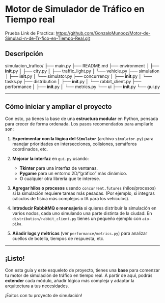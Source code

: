 # Motor de Simulador de Tráfico en Tiempo real
Prueba
Link de Practica: https://github.com/GonzaloMunooz/Motor-de-Simulaci-n-de-Tr-fico-en-Tiempo-Real.git

## Descripción

simulacion_trafico/
├── main.py
├── README.md
├── environment
│   ├── __init__.py
│   ├── city.py
│   ├── traffic_light.py
│   └── vehicle.py
├── simulation
│   ├── __init__.py
│   └── simulator.py
├── concurrency
│   ├── __init__.py
│   └── tasks.py
├── distribution
│   ├── __init__.py
│   └── rabbit_client.py
├── performance
│   ├── __init__.py
│   └── metrics.py
└── ui
    ├── __init__.py
    └── gui.py




---

## Cómo iniciar y ampliar el proyecto

Con esto, ya tienes la base de una **estructura modular** en Python, pensada para crecer de forma ordenada. Los pasos recomendados para ampliarlo son:

1. **Experimentar con la lógica del `Simulator`** (archivo `simulator.py`) para manejar prioridades en intersecciones, colisiones, semáforos coordinados, etc.

2. **Mejorar la interfaz** en `gui.py` usando:
   - **Tkinter** para una interfaz de ventanas.
   - **Pygame** para un entorno 2D/“gráfico” más dinámico.
   - O cualquier otra librería que te interese.

3. **Agregar hilos o procesos** usando `concurrent.futures` (hilos/procesos) si la simulación requiere tareas más pesadas. (Por ejemplo, si integras cálculos de física más complejos o IA para los vehículos).

4. **Introducir RabbitMQ o mensajería** si quieres distribuir la simulación en varios nodos, cada uno simulando una parte distinta de la ciudad. En `distribution/rabbit_client.py` tienes un pequeño ejemplo con `aio-pika`. 

5. **Añadir logs y métricas** (ver `performance/metrics.py`) para analizar cuellos de botella, tiempos de respuesta, etc.

---

## ¡Listo!

Con esta guía y este esqueleto de proyecto, tienes una **base** para comenzar tu motor de simulación de tráfico en tiempo real. A partir de aquí, podrás **extender** cada módulo, añadir lógica más compleja y adaptar la arquitectura a tus necesidades. 

¡Éxitos con tu proyecto de simulación!
